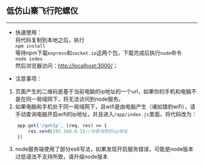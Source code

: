 ## 低仿山寨飞行陀螺仪
---
* 快速使用：  
将代码复制到本地之后，执行  
`npm install`  
等待npm下载`express`和`socket.io`这两个包，下载完成后执行`node`命令  
`node index`  
然后浏览器访问：[http://localhost:3000/](http://localhost:3000/)；

* 注意事项：
1. 页面产生的二维码是基于当前电脑的ip地址的一个url，如果你的手机和电脑不是在同一局域网下，将无法访问到node服务。
2. 如果电脑和手机处于同一局域网下，且wifi是由电脑产生（诸如猎豹wifi），请手动查询电脑开启wifi的ip地址，并且进入`/app/index.js`里面，将代码改为：
```javascript
    app.get('/getIp', (req, res) => {
        res.send(192.168.0.1)//你查询到的ip地址
    })
```
3. node服务端使用了部分es6写法，如果发现开启服务错误，可能是node版本过低语法不支持所致，请升级node版本